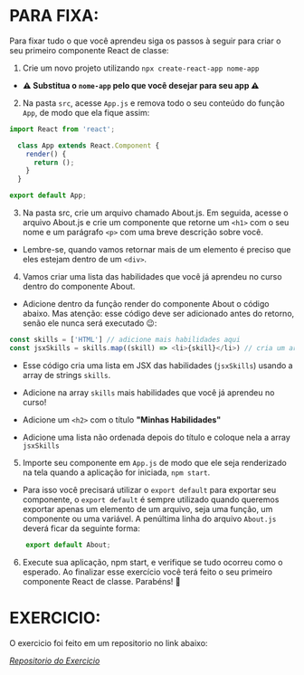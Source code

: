 # PARA FIXA:    

Para fixar tudo o que você aprendeu siga os passos à seguir para criar o seu primeiro componente React de classe:

1. Crie um novo projeto utilizando `npx create-react-app nome-app`

* **⚠️ Substitua o `nome-app` pelo que você desejar para seu app ⚠️**

2. Na pasta `src`, acesse `App.js` e remova todo o seu conteúdo do função `App`, de modo que ela fique assim:

```javascript
import React from 'react';

  class App extends React.Component {
    render() {
      return ();
    }
  }

export default App;
```

3. Na pasta src, crie um arquivo chamado About.js. Em seguida, acesse o arquivo About.js e crie um componente que retorne um `<h1>` com o seu nome e um parágrafo `<p>` com uma breve descrição sobre você.

* Lembre-se, quando vamos retornar mais de um elemento é preciso que eles estejam dentro de um `<div>`.

4. Vamos criar uma lista das habilidades que você já aprendeu no curso dentro do componente About.

* Adicione dentro da função render do componente About o código abaixo. Mas atenção: esse código deve ser adicionado antes do retorno, senão ele nunca será executado 😉:

```javascript
const skills = ['HTML'] // adicione mais habilidades aqui
const jsxSkills = skills.map((skill) => <li>{skill}</li>) // cria um array de tags <li>
```

* Esse código cria uma lista em JSX das habilidades (`jsxSkills`) usando a array de strings `skills`.

* Adicione na array `skills` mais habilidades que você já aprendeu no curso!

* Adicione um `<h2>` com o título **"Minhas Habilidades"**

* Adicione uma lista não ordenada depois do título e coloque nela a array `jsxSkills`

5. Importe seu componente em `App.js` de modo que ele seja renderizado na tela quando a aplicação for iniciada, `npm start`.

* Para isso você precisará utilizar o `export default` para exportar seu componente, o `export default` é sempre utilizado quando queremos exportar apenas um elemento de um arquivo, seja uma função, um componente ou uma variável. A penúltima linha do arquivo `About.js` deverá ficar da seguinte forma:

```javascript
    export default About;
```
6. Execute sua aplicação, npm start, e verifique se tudo ocorreu como o esperado. Ao finalizar esse exercício você terá feito o seu primeiro componente React de classe. Parabéns! 🎉


# EXERCICIO:

O exercicio foi feito em um repositorio no link abaixo:

_[Repositorio do Exercicio](https://github.com/tryber/sd-024-b-exercise-frontend-content/tree/Anderson-Reges-sd-0x-exercise-frontend-content)_